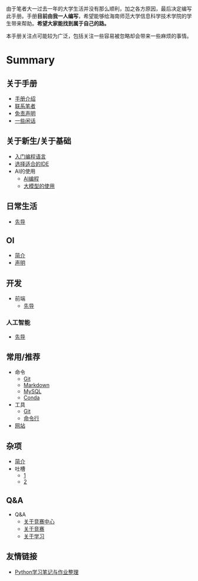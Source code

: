 由于笔者大一过去一年的大学生活并没有那么顺利，加之各方原因，最后决定编写此手册。手册**目前由我一人编写**，希望能够给海南师范大学信息科学技术学院的学生带来帮助。**希望大家能找到属于自己的路。**

本手册关注点可能较为广泛，包括关注一些容易被忽略却会带来一些麻烦的事情。

# Summary

## 关于手册
* [手册介绍](/README.md)
* [联系笔者](/Mannual/Contact.md)
* [免责声明](/Mannual/Disclaimer.md)
* [一些闲话](/Mannual/Some-Words.md)

## 关于新生/关于基础
* [入门编程语言](/Basic/Quick-Start.md)
* [选择适合的IDE](/Basic/Choose-IDE.md)
* AI的使用
    * [AI编程](/Basic/Use-AI/AI-Programming.md)
    * [大模型的使用](/Basic/Use-AI/LLM.md)
## 日常生活
* [先导](/Daily/README.md)

## OI
* [简介](/OI/README.md)
* [声明](/OI/Disclaimer.md)

## 开发
* 前端
    * [先导](/Development/Front-End/README.md)
    <!-- * [HTML](/Development/Front-End/HTML.md)
    * [CSS](/Development/Front-End/CSS.md)
    * [JavaScript](/Development/Front-End/JS.md) -->
<!-- *  后端 -->

<!-- ### 运维
* 施工中 -->

### 人工智能
* [先导](/AI/README.md)
<!-- * [框架](/AI/Framework.md) -->

## 常用/推荐
* 命令
    * [Git](/Common/Command/Git.md)
    * [Markdown](/Common/Command/Markdown.md)
    * [MySQL](/Common/Command/MySQL.md)
    * [Conda](/Common/Command/Conda.md)
* 工具
    * [Git](/Common/Tool/Git.md)
    * [命令行](/Common/Tool/Command-Line.md)
* [网站](/Common/Website.md)

## 杂项
* [简介](/Mass/README.md)
* 吐槽
    * [1](/Mass/1.md)
    * [2](/Mass/2.md)

## Q&A
* Q&A
    * [关于竞赛中心](/QA/About-Competition-Center.md)
    * [关于竞赛](/QA/About-Competiton.md)
    * [关于学习](/QA/About-Study.md)

## 友情链接
* [Python学习笔记与作业整理](https://github.com/panda-lsy/Python-Learning-Notes-Homework)